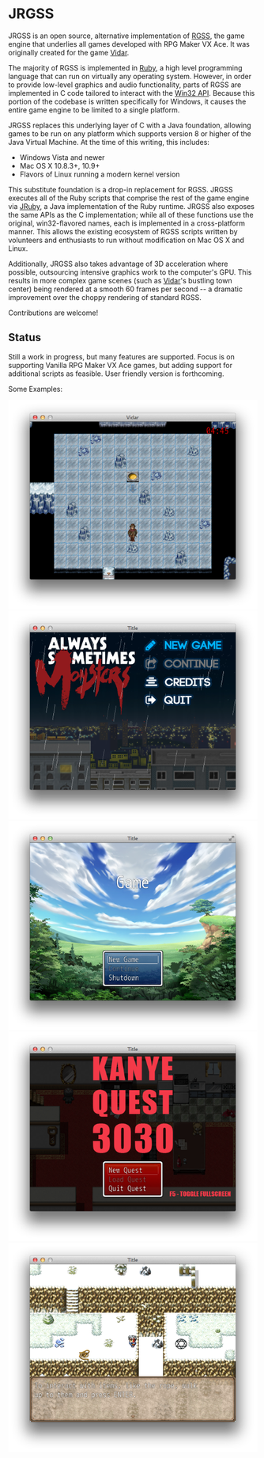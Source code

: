 JRGSS
=====

JRGSS is an open source, alternative implementation of [RGSS](http://rmvxace.wikia.com/wiki/RGSS), the game engine that underlies all games developed with RPG Maker VX Ace. It was originally created for the game [Vidar](http://vidarthegame.com/ "Vidar: The RPG Puzzler where Everybody Dies").

The majority of RGSS is implemented in [Ruby](https://www.ruby-lang.org/en/), a high level programming language that can run on virtually any operating system. However, in order to provide low-level graphics and audio functionality, parts of RGSS are implemented in C code tailored to interact with the [Win32 API](http://en.wikipedia.org/wiki/Windows_API). Because this portion of the codebase is written specifically for Windows, it causes the entire game engine to be limited to a single platform.

JRGSS replaces this underlying layer of C with a Java foundation, allowing games to be run on any platform which supports version 8 or higher of the Java Virtual Machine. At the time of this writing, this includes:

* Windows Vista and newer
* Mac OS X 10.8.3+, 10.9+
* Flavors of Linux running a modern kernel version

This substitute foundation is a drop-in replacement for RGSS. JRGSS executes all of the Ruby scripts that comprise the rest of the game engine via [JRuby](http://jruby.org/), a Java implementation of the Ruby runtime. JRGSS also exposes the same APIs as the C implementation; while all of these functions use the original, win32-flavored names, each is implemented in a cross-platform manner. This allows the existing ecosystem of RGSS scripts written by volunteers and enthusiasts to run without modification on Mac OS X and Linux.

Additionally, JRGSS also takes advantage of 3D acceleration where possible, outsourcing intensive graphics work to the computer's GPU. This results in more complex game scenes (such as [Vidar](http://www.vidarthegame.com/ "Vidar: The RPG Puzzler where Everybody Dies")'s bustling town center) being rendered at a smooth 60 frames per second -- a dramatic improvement over the choppy rendering of standard RGSS.

Contributions are welcome!

## Status

Still a work in progress, but many features are supported. Focus is on supporting Vanilla RPG Maker VX Ace games, but adding support for additional scripts as feasible. User friendly version is forthcoming.

Some Examples:

![Ice Cave in Vidar Demo](/screenshots/vidar1.png?raw=true "Ice Cave in Vidar Demo")
![Always Sometimes Monsters Title Screen](/screenshots/asm1.png?raw=true "Always Sometimes Monsters Title Screen")
![Vanilla RPG Maker Project](/screenshots/example2.png?raw=true "Vanilla RPG Maker Project")
![Kanye Quest 3030](/screenshots/kanye.png?raw=true "Kanye Quest 3030")
![Example Project](/screenshots/example1.png?raw=true "Example Project")
